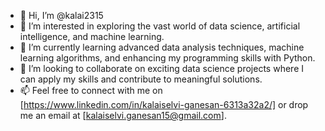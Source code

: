 - 👋 Hi, I’m @kalai2315
- 👀 I’m interested in exploring the vast world of data science, artificial intelligence, and machine learning.
- 🌱 I’m currently learning advanced data analysis techniques, machine learning algorithms, and enhancing my programming skills with Python.
- 💞️ I’m looking to collaborate on exciting data science projects where I can apply my skills and contribute to meaningful solutions.
- 📫 Feel free to connect with me on [https://www.linkedin.com/in/kalaiselvi-ganesan-6313a32a2/] or drop me an email at [kalaiselvi.ganesan15@gmail.com].


<!---
kalai2315/kalai2315 is a ✨ special ✨ repository because its `README.md` (this file) appears on your GitHub profile.
You can click the Preview link to take a look at your changes.
--->
